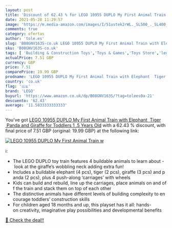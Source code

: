 ```yaml
---
layout: post
title: 'Discount of 62.43 % for LEGO 10955 DUPLO My First Animal Train w'
date: 2021-05-28 11:29:57
image: 'https://m.media-amazon.com/images/I/51ustek2rWL._SL500_._SL400_.jpg'
comments: true
category: ofertas
author: 'tole.es'
slug: 'B08GNV163S-co.uk LEGO 10955 DUPLO My First Animal Train with Elephant...'
sku: 'B08GNV163S-co.uk'
tags: [ 'Building & Construction Toys','Toys & Games','Toys Store','lego', ]
actualPrice: 7.51 GBP
currency: GBP
price: 7.51
comparePrice: 19.99 GBP
prodname: 'LEGO 10955 DUPLO My First Animal Train with Elephant  Tiger  Panda and Giraffe for Toddlers 1 .5 Years Old'
country: 'co.uk'
flag: '🇬🇧'
brand: 'LEGO'
buyurl: 'https://www.amazon.co.uk/dp/B08GNV163S/?tag=tolees0a-21'
descuento: '62.43'
average: '11.5833333333333'
---
```


You've got [LEGO 10955 DUPLO My First Animal Train with Elephant  Tiger  Panda and Giraffe for Toddlers 1 .5 Years Old](https://www.amazon.co.uk/dp/B08GNV163S/?tag=tolees0a-21) with a  62.43 % discount, with final price of 7.51 GBP (original: 19.99 GBP) at the following link:

[![LEGO 10955 DUPLO My First Animal Train w](https://m.media-amazon.com/images/I/51ustek2rWL._SL500_._SL400_.jpg)](https://www.amazon.co.uk/dp/B08GNV163S/?tag=tolees0a-21)

ℹ️:

- The LEGO DUPLO toy train features 4 buildable animals to learn about - look at the giraffe’s wobbling neck adding extra fun!
- Includes a buildable elephant (4 pcs), tiger (2 pcs), giraffe (3 pcs) and panda (2 pcs), plus 4 push-along ‘carriages’ with wheels
- Kids can build and rebuild, line up the carriages, place animals on and off the train and stack them on top of each other
- The distinctive animals have different levels of building complexity to encourage toddlers’ construction skills
- For children aged 18 months and up, this playset has it all: hands-on creativity, imaginative play possibilities and developmental benefits

[🛒 Check the deal!!](https://www.amazon.co.uk/dp/B08GNV163S/?tag=tolees0a-21)
